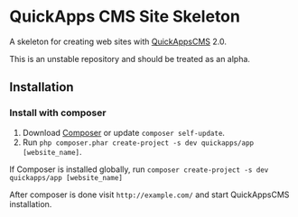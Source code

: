 # QuickApps CMS Site Skeleton

A skeleton for creating web sites with [QuickAppsCMS](http://quickappscms.org) 2.0.

This is an unstable repository and should be treated as an alpha.

## Installation

### Install with composer

1. Download [Composer](http://getcomposer.org/doc/00-intro.md) or update `composer self-update`.
2. Run `php composer.phar create-project -s dev quickapps/app [website_name]`.

If Composer is installed globally, run
`composer create-project -s dev quickapps/app [website_name]`

After composer is done visit `http://example.com/` and start QuickAppsCMS
installation.